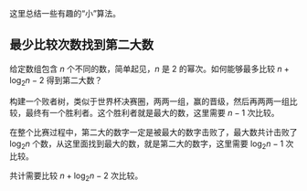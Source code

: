 这里总结一些有趣的“小”算法。

## 最少比较次数找到第二大数
给定数组包含 $n$ 个不同的数，简单起见，$n$ 是 2 的幂次。如何能够最多比较 $n+\log_2 n-2$ 得到第二大数？

构建一个败者树，类似于世界杯决赛圈，两两一组，赢的晋级，然后再两两一组比较，最终有一个胜利者。这个胜利者就是最大的数，这里需要 $n-1$ 次比较。

在整个比赛过程中，第二大的数字一定是被最大的数字击败了，最大数共计击败了 $\log_2 n$ 个数，从这里面找到最大的数，就是第二大的数字，这里需要 $\log_2 n-1$ 次比较。

共计需要比较 $n+\log_2 n-2$ 次比较。
